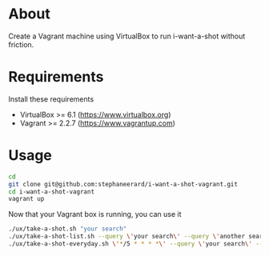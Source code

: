 # About

Create a Vagrant machine using VirtualBox to run i-want-a-shot without friction.

# Requirements

Install these requirements

* VirtualBox >= 6.1 (https://www.virtualbox.org)
* Vagrant >= 2.2.7 (https://www.vagrantup.com)


# Usage
```bash
cd
git clone git@github.com:stephaneerard/i-want-a-shot-vagrant.git
cd i-want-a-shot-vagrant
vagrant up
```

Now that your Vagrant box is running, you can use it

```bash
./ux/take-a-shot.sh "your search"
./ux/take-a-shot-list.sh --query \'your search\' --query \'another search\'
./ux/take-a-shot-everyday.sh \'*/5 * * * *\' --query \'your search\' --query \'another search\'
```

